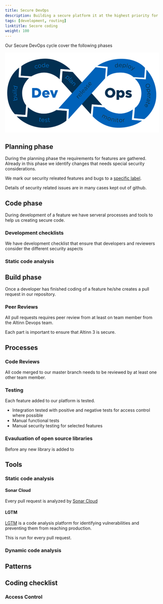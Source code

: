 ```yaml
---
title: Secure DevOps
description: Building a secure platform it at the highest priority for Altinn. 
tags: [development, routing]
linktitle: Secore coding
weight: 100
---
```




Our Secure DevOps cycle cover the following phases


![Secure DevOps phases](devops.png "Secure DevOps phases")

## Planning phase

During the planning phase the requirements for features are gathered. Already in this phase we identify changes that needs special security considerations.

We mark our security releated features and bugs to a [specific label](https://github.com/Altinn/altinn-studio/issues?q=is%3Aopen+is%3Aissue+label%3Akind%2Fsecurity).

Details of security related issues are in many cases kept out of github.

## Code phase

During development of a feature we have serveral processes and tools to help us creating secure code.

### Development checklists

We have development checklist that ensure that developers and reviewers consider the different security aspects

### Static code analysis

## Build phase

Once a developer has finished coding of a feature he/she creates a pull request in our repository.

### Peer Reviews

All pull requests requires peer review from at least on team member from the Altinn Devops team.













Each part is important to ensure that Altinn 3 is secure.

## Processes

### Code Reviews

All code merged to our master branch needs to be reviewed by at least one other team member. 

### Testing

Each feature added to our platform is tested.

- Integration tested with positive and negative tests for access control where possible
- Manual functional tests
- Manual security testing for selected features

### Evauluation of open source libraries

Before any new library is added to

## Tools

### Static code analysis

#### Sonar Cloud

Every pull request is analyzed by [Sonar Cloud](https://www.sonarcloud.io/github)

#### LGTM

[LGTM](https://github.com/marketplace/lgtm) is a code analysis platform for identifying vulnerabilities and preventing them from reaching production.

This is run for every pull request.

### Dynamic code analysis

## Patterns

## Coding checklist

### Access Control 

  
### 